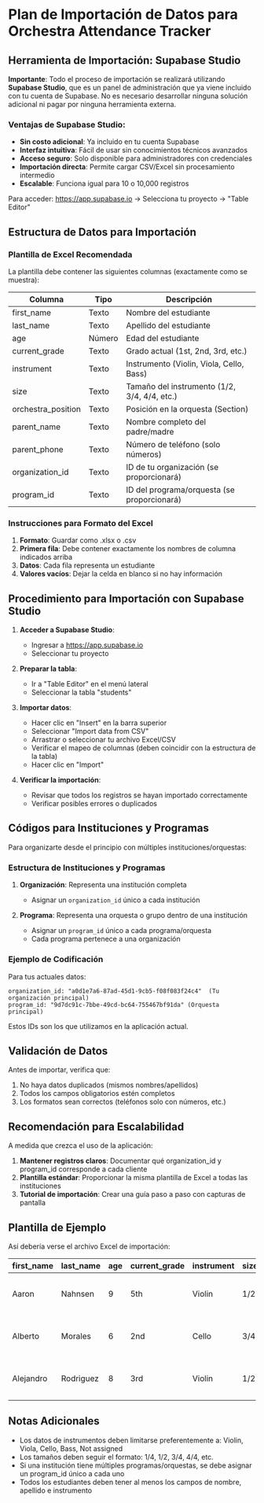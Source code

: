 # Plan de Importación de Datos para Orchestra Attendance Tracker

## Herramienta de Importación: Supabase Studio

**Importante**: Todo el proceso de importación se realizará utilizando **Supabase Studio**, que es un panel de administración que ya viene incluido con tu cuenta de Supabase. No es necesario desarrollar ninguna solución adicional ni pagar por ninguna herramienta externa.

### Ventajas de Supabase Studio:
- **Sin costo adicional**: Ya incluido en tu cuenta Supabase
- **Interfaz intuitiva**: Fácil de usar sin conocimientos técnicos avanzados
- **Acceso seguro**: Solo disponible para administradores con credenciales
- **Importación directa**: Permite cargar CSV/Excel sin procesamiento intermedio
- **Escalable**: Funciona igual para 10 o 10,000 registros

Para acceder: https://app.supabase.io → Selecciona tu proyecto → "Table Editor"

## Estructura de Datos para Importación

### Plantilla de Excel Recomendada

La plantilla debe contener las siguientes columnas (exactamente como se muestra):

| Columna | Tipo | Descripción |
|---------|------|-------------|
| first_name | Texto | Nombre del estudiante |
| last_name | Texto | Apellido del estudiante |
| age | Número | Edad del estudiante |
| current_grade | Texto | Grado actual (1st, 2nd, 3rd, etc.) |
| instrument | Texto | Instrumento (Violin, Viola, Cello, Bass) |
| size | Texto | Tamaño del instrumento (1/2, 3/4, 4/4, etc.) |
| orchestra_position | Texto | Posición en la orquesta (Section) |
| parent_name | Texto | Nombre completo del padre/madre |
| parent_phone | Texto | Número de teléfono (solo números) |
| organization_id | Texto | ID de tu organización (se proporcionará) |
| program_id | Texto | ID del programa/orquesta (se proporcionará) |

### Instrucciones para Formato del Excel

1. **Formato**: Guardar como .xlsx o .csv
2. **Primera fila**: Debe contener exactamente los nombres de columna indicados arriba
3. **Datos**: Cada fila representa un estudiante
4. **Valores vacíos**: Dejar la celda en blanco si no hay información

## Procedimiento para Importación con Supabase Studio

1. **Acceder a Supabase Studio**:
   - Ingresar a https://app.supabase.io
   - Seleccionar tu proyecto

2. **Preparar la tabla**:
   - Ir a "Table Editor" en el menú lateral
   - Seleccionar la tabla "students"

3. **Importar datos**:
   - Hacer clic en "Insert" en la barra superior
   - Seleccionar "Import data from CSV"
   - Arrastrar o seleccionar tu archivo Excel/CSV
   - Verificar el mapeo de columnas (deben coincidir con la estructura de la tabla)
   - Hacer clic en "Import"

4. **Verificar la importación**:
   - Revisar que todos los registros se hayan importado correctamente
   - Verificar posibles errores o duplicados

## Códigos para Instituciones y Programas

Para organizarte desde el principio con múltiples instituciones/orquestas:

### Estructura de Instituciones y Programas

1. **Organización**: Representa una institución completa
   - Asignar un `organization_id` único a cada institución

2. **Programa**: Representa una orquesta o grupo dentro de una institución
   - Asignar un `program_id` único a cada programa/orquesta
   - Cada programa pertenece a una organización

### Ejemplo de Codificación

Para tus actuales datos:

```
organization_id: "a0d1e7a6-87ad-45d1-9cb5-f08f083f24c4"  (Tu organización principal)
program_id: "9d7dc91c-7bbe-49cd-bc64-755467bf91da" (Orquesta principal)
```

Estos IDs son los que utilizamos en la aplicación actual.

## Validación de Datos

Antes de importar, verifica que:

1. No haya datos duplicados (mismos nombres/apellidos)
2. Todos los campos obligatorios estén completos
3. Los formatos sean correctos (teléfonos solo con números, etc.)

## Recomendación para Escalabilidad

A medida que crezca el uso de la aplicación:

1. **Mantener registros claros**: Documentar qué organization_id y program_id corresponde a cada cliente
2. **Plantilla estándar**: Proporcionar la misma plantilla de Excel a todas las instituciones
3. **Tutorial de importación**: Crear una guía paso a paso con capturas de pantalla

## Plantilla de Ejemplo

Así debería verse el archivo Excel de importación:

| first_name | last_name | age | current_grade | instrument | size | orchestra_position | parent_name | parent_phone | organization_id | program_id |
|------------|-----------|-----|---------------|------------|------|-------------------|-------------|--------------|-----------------|------------|
| Aaron | Nahnsen | 9 | 5th | Violin | 1/2 | Section | Jasmine Nahnsen | 2108734543 | a0d1e7a6-87ad-45d1-9cb5-f08f083f24c4 | 9d7dc91c-7bbe-49cd-bc64-755467bf91da |
| Alberto | Morales | 6 | 2nd | Cello | 3/4 | Section | Angelica Lopez | 2107443223 | a0d1e7a6-87ad-45d1-9cb5-f08f083f24c4 | 9d7dc91c-7bbe-49cd-bc64-755467bf91da |
| Alejandro | Rodriguez | 8 | 3rd | Violin | 1/2 | Section | Denise Martinez | 2102557657 | a0d1e7a6-87ad-45d1-9cb5-f08f083f24c4 | 9d7dc91c-7bbe-49cd-bc64-755467bf91da |

## Notas Adicionales

- Los datos de instrumentos deben limitarse preferentemente a: Violin, Viola, Cello, Bass, Not assigned
- Los tamaños deben seguir el formato: 1/4, 1/2, 3/4, 4/4, etc.
- Si una institución tiene múltiples programas/orquestas, se debe asignar un program_id único a cada uno
- Todos los estudiantes deben tener al menos los campos de nombre, apellido e instrumento 